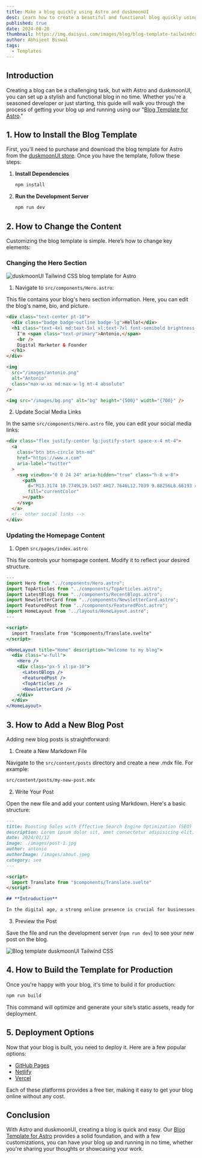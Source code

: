 ```yaml
---
title: Make a blog quickly using Astro and duskmoonUI
desc: Learn how to create a beautiful and functional blog quickly using the Blog Template for Astro.
published: true
date: 2024-08-20
thumbnail: https://img.daisyui.com/images/blog/blog-template-tailwindcss-duskmoonui.webp
author: Abhijeet Biswal
tags:
  - Templates
---
```


<script>
  import Translate from "$components/Translate.svelte"
</script>

## Introduction

Creating a blog can be a challenging task, but with Astro and duskmoonUI, you can set up a stylish and functional blog in no time. Whether you're a seasoned developer or just starting, this guide will walk you through the process of getting your blog up and running using our "[Blog Template for Astro](https://duskmoonui.com/store/#208203)."

## 1. How to Install the Blog Template

First, you'll need to purchase and download the blog template for Astro from the [duskmoonUI store](https://duskmoonui.com/store/#208203). Once you have the template, follow these steps:

1. **Install Dependencies**

   ```bash
   npm install

   ```

2. **Run the Development Server**
   ```bash
   npm run dev
   ```

## 2. How to Change the Content

Customizing the blog template is simple. Here’s how to change key elements:

### Changing the Hero Section

![duskmoonUI Tailwind CSS blog template for Astro](https://img.daisyui.com/images/blog/tailwind-css-blog-template.webp)

1. Navigate to `src/components/Hero.astro`:

This file contains your blog's hero section information. Here, you can edit the blog's name, bio, and picture.

```html
<div class="text-center pt-10">
  <div class="badge badge-outline badge-lg">Hello!</div>
  <h1 class="text-4xl md:text-5xl xl:text-7xl font-semibold brightness-150">
    I'm <span class="text-primary">Antonio,</span>
    <br />
    Digital Marketer & Founder
  </h1>
</div>

<img
  src="/images/antonio.png"
  alt="Antonio"
  class="max-w-xs md:max-w-lg mt-4 absolute"
/>

<img src="/images/bg.png" alt="bg" height="{500}" width="{700}" />
```

2. Update Social Media Links

In the same `src/components/Hero.astro` file, you can edit your social media links:

```html
<div class="flex justify-center lg:justify-start space-x-4 mt-4">
  <a
    class="btn btn-circle btn-md"
    href="https://www.x.com"
    aria-label="twitter"
  >
    <svg viewBox="0 0 24 24" aria-hidden="true" class="h-8 w-8">
      <path
        d="M13.3174 10.7749L19.1457 4H17.7646L12.7039 9.88256L8.66193 4H4L10.1122 12.8955L4 20H5.38119L10.7254 13.7878L14.994 20H19.656L13.3171 10.7749H13.3174ZM11.4257 12.9738L10.8064 12.0881L5.87886 5.03974H8.00029L11.9769 10.728L12.5962 11.6137L17.7652 19.0075H15.6438L11.4257 12.9742V12.9738Z"
        fill="currentColor"
      ></path>
    </svg>
  </a>
  <!-- other social links -->
</div>
```

### Updating the Homepage Content

1. Open `src/pages/index.astro`:

This file controls your homepage content. Modify it to reflect your desired structure.

```jsx
---
import Hero from "../components/Hero.astro";
import TopArticles from "../components/TopArticles.astro";
import LatestBlogs from "../components/RecentBlogs.astro";
import NewsletterCard from "../components/NewsletterCard.astro";
import FeaturedPost from "../components/FeaturedPost.astro";
import HomeLayout from "../layouts/HomeLayout.astro";
---

<script>
  import Translate from "$components/Translate.svelte"
</script>

<HomeLayout title="Home" description="Welcome to my blog">
  <div class="w-full">
    <Hero />
    <div class="px-5 xl:px-10">
      <LatestBlogs />
      <FeaturedPost />
      <TopArticles />
      <NewsletterCard />
    </div>
  </div>
</HomeLayout>
```

## 3. How to Add a New Blog Post

Adding new blog posts is straightforward:

1. Create a New Markdown File

Navigate to the `src/content/posts` directory and create a new .mdx file. For example:

```bash
src/content/posts/my-new-post.mdx
```

2. Write Your Post

Open the new file and add your content using Markdown. Here's a basic structure:

```markdown
---
title: Boosting Sales with Effective Search Engine Optimization (SEO)
description: Lorem ipsum dolor sit, amet consectetur adipisicing elit. Hic eos odit sequi minima iure natus, odio tempora sit Lorem ipsum dolor sit.
date: 2024/01/12
image: ./images/post-1.jpg
author: antonio
authorImage: /images/about.jpeg
category: seo
---

<script>
  import Translate from "$components/Translate.svelte"
</script>

## **Introduction**

In the digital age, a strong online presence is crucial for businesses looking to thrive. One of the key components of a successful online strategy is Search Engine Optimization (SEO). By optimizing your website for search engines, you can significantly improve your visibility, attract more potential customers, and ultimately boost your sales. In this article, we'll explore some essential SEO strategies to help you achieve these goals.
```

3. Preview the Post

Save the file and run the development server (`npm run dev`) to see your new post on the blog.

![Blog template duskmoonUI Tailwind CSS](https://img.daisyui.com/images/blog/duskmoonui-tailwindcss-blog-tempalte.webp)

## 4. How to Build the Template for Production

Once you're happy with your blog, it's time to build it for production:

```bash
npm run build
```

This command will optimize and generate your site’s static assets, ready for deployment.

## 5. Deployment Options

Now that your blog is built, you need to deploy it. Here are a few popular options:

- [GitHub Pages](https://pages.github.com/)
- [Netlify](https://pages.github.com/)
- [Vercel](https://pages.github.com/)

Each of these platforms provides a free tier, making it easy to get your blog online without any cost.

## Conclusion

With Astro and duskmoonUI, creating a blog is quick and easy. Our [Blog Template for Astro](https://duskmoonui.com/store/#208203) provides a solid foundation, and with a few customizations, you can have your blog up and running in no time, whether you're sharing your thoughts or showcasing your work.
